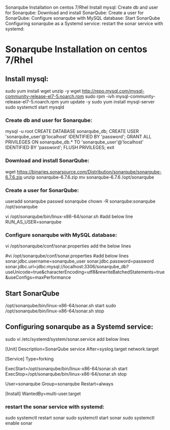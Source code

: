 Sonarqube Installation on centos 7/Rhel
Install mysql:
Create db and user for Sonarqube:
Download and install SonarQube:
Create a user for SonarQube:
Configure sonarqube with MySQL database:
Start SonarQube
Configuring sonarqube as a Systemd service:
restart the sonar service with systemd:

# Sonarqube Installation on centos 7/Rhel
## Install mysql:
sudo yum install wget unzip -y
wget http://repo.mysql.com/mysql-community-release-el7-5.noarch.rpm
sudo rpm -ivh mysql-community-release-el7-5.noarch.rpm
yum update -y
sudo yum install mysql-server
sudo systemctl start mysqld

### Create db and user for Sonarqube:
mysql -u root
CREATE DATABASE sonarqube_db;
CREATE USER 'sonarqube_user'@'localhost' IDENTIFIED BY 'password';
GRANT ALL PRIVILEGES ON sonarqube_db.* TO 'sonarqube_user'@'localhost' IDENTIFIED BY 'password';
FLUSH PRIVILEGES;
exit

### Download and install SonarQube:
wget https://binaries.sonarsource.com/Distribution/sonarqube/sonarqube-6.7.6.zip
unzip sonarqube-6.7.6.zip
mv sonarqube-6.7.6 /opt/sonarqube

### Create a user for SonarQube:
useradd sonarqube
passwd sonarqube
chown -R sonarqube:sonarqube /opt/sonarqube


vi /opt/sonarqube/bin/linux-x86-64/sonar.sh
#add below line
RUN_AS_USER=sonarqube

### Configure sonarqube with MySQL database:
vi /opt/sonarqube/conf/sonar.properties add the below lines

#vi /opt/sonarqube/conf/sonar.properties
#add below lines
sonar.jdbc.username=sonarqube_user
sonar.jdbc.password=password
sonar.jdbc.url=jdbc:mysql://localhost:3306/sonarqube_db?useUnicode=true&characterEncoding=utf8&rewriteBatchedStatements=true&useConfigs=maxPerformance

## Start SonarQube
/opt/sonarqube/bin/linux-x86-64/sonar.sh start
sudo /opt/sonarqube/bin/linux-x86-64/sonar.sh stop

## Configuring sonarqube as a Systemd service:
sudo vi /etc/systemd/system/sonar.service
add below lines

[Unit]
Description=SonarQube service
After=syslog.target network.target

[Service]
Type=forking

ExecStart=/opt/sonarqube/bin/linux-x86-64/sonar.sh start
ExecStop=/opt/sonarqube/bin/linux-x86-64/sonar.sh stop

User=sonarqube
Group=sonarqube
Restart=always

[Install]
WantedBy=multi-user.target

### restart the sonar service with systemd:

sudo systemctl restart sonar
sudo systemctl start sonar
sudo systemctl enable sonar



























